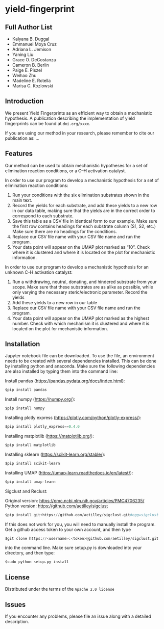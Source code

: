 # yield-fingerprint

Full Author List
----------------
* Kalyana B. Duggal
* Emmanuel Moya Cruz
* Adriana L. Jemison
* Yaning Liu
* Grace O. DeCostanza
* Cameron B. Berlin
* Paige E. Piszel
* Weihao Zhu
* Madeline E. Rotella
* Marisa C. Kozlowski

  
Introduction
------------
We present Yield Fingerprints as an efficient way to obtain a mechanistic hypothesis.
A publication describing the implementation of yield fingerprints can be found at `doi.org/xxxx`.

If you are using our method in your research, please remember to cite our publication as: *...*


Features
--------
Our method can be used to obtain mechanistic hypotheses for a set of elimination reaction conditions, or a C–H activation catalyst.

In order to use our program to develop a mechanistic hypothesis for a set of elimination reaction conditions:
1)	Run your conditions with the six elimination substrates shown in the main text.
2)	Record the yields for each substrate, and add these yields to a new row in our data table, making sure that the yields are in the correct order to correspond to each substrate.
3)	Save this table as a CSV file in identical form to our example. Make sure the first row contains headings for each substrate column (S1, S2, etc.)  Make sure there are no headings for the conditions.
4)	Replace our CSV file name with your CSV file name and run the program.
5)	Your data point will appear on the UMAP plot marked as “10”.  Check where it is clustered and where it is located on the plot for mechanistic information.

In order to use our program to develop a mechanistic hypothesis for an unknown C–H activation catalyst:
1)	Run a withdrawing, neutral, donating, and hindered substrate from your scope.  Make sure that these substrates are as alike as possible, while only varying the necessary steric/electronic parameter.  Record the yields
2)	Add these yields to a new row in our table
3)	Replace our CSV file name with your CSV file name and run the program.
4)	Your data point will appear on the UMAP plot marked as the highest number.  Check with which mechanism it is clustered and where it is located on the plot for mechanistic information.



Installation
---------------------
Jupyter notebook file can be downloaded.  To use the file, an environment needs to be created with several dependencies installed.  This can be done by installing python and anaconda.  Make sure the following dependencies are also installed by typing them into the command line:

Install pandas (https://pandas.pydata.org/docs/index.html):
```python
$pip install pandas
```

Install numpy (https://numpy.org/):
```python
$pip install numpy
```

Installing plotly express (https://plotly.com/python/plotly-express/):
```python
$pip install plotly_express==0.4.0
```

Installing matplotlib (https://matplotlib.org/):
```python
$pip install matplotlib
```

Installing sklearn (https://scikit-learn.org/stable/):
```python
$pip install scikit-learn
```

Installing UMAP (https://umap-learn.readthedocs.io/en/latest/):
```python
$pip install umap-learn
```

Sigclust and Reclust:

Original version: https://pmc.ncbi.nlm.nih.gov/articles/PMC4706235/
Python version: https://github.com/aetilley/sigclust 

```python
$pip install git+https://github.com/aetilley/sigclust.git#egg=sigclust
```
If this does not work for you, you will need to manually install the program.  Get a github access token to your own account, and then type

```python
$git clone https://<username>:<token>@github.com/aetilley/sigclust.git
```
into the command line.  Make sure setup.py is downloaded into your directory, and then type:
```python
$sudo python setup.py install
```


License
-------

Distributed under the terms of the `Apache 2.0 license`


Issues
------

If you encounter any problems,
please file an issue along with a detailed description.
